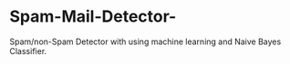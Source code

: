 # Spam-Mail-Detector-
Spam/non-Spam Detector with using machine learning and Naive Bayes Classifier.
